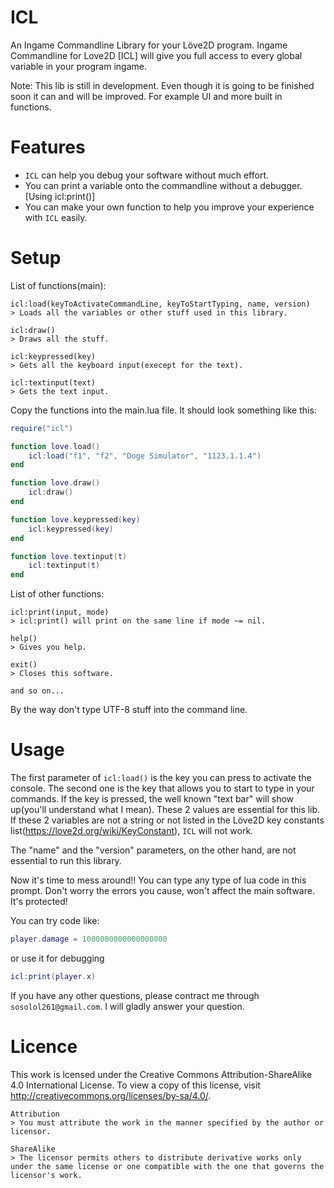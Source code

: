 # ICL
An Ingame Commandline Library for your Löve2D program.
Ingame Commandline for Love2D [ICL] will give you full access to every global variable in your program ingame.

Note: This lib is still in development. Even though it is going to be finished soon it can and will be improved. For example       UI and more built in functions.

# Features
* `ICL` can help you debug your software without much effort.
* You can print a variable onto the commandline without a debugger. [Using icl:print()]
* You can make your own function to help you improve your experience with `ICL` easily.

# Setup
List of functions(main):

	icl:load(keyToActivateCommandLine, keyToStartTyping, name, version)
	> Loads all the variables or other stuff used in this library.

	icl:draw()
	> Draws all the stuff.

	icl:keypressed(key)
	> Gets all the keyboard input(execept for the text).

	icl:textinput(text)
	> Gets the text input.

Copy the functions into the main.lua file. It should look something like this:

``` lua
require("icl")

function love.load()
	icl:load("f1", "f2", "Doge Simulator", "1123.1.1.4")
end

function love.draw()
	icl:draw()
end

function love.keypressed(key)
	icl:keypressed(key)
end

function love.textinput(t)
	icl:textinput(t)
end
```

List of other functions:
	
	icl:print(input, mode)
	> icl:print() will print on the same line if mode ~= nil.
	
	help()
	> Gives you help.

	exit()
	> Closes this software.

	and so on...

By the way don't type UTF-8 stuff into the command line.

# Usage
The first parameter of `icl:load()` is the key you can press to activate the console. The second one is the key that allows you to start to type in your commands. If the key is pressed, the well known "text bar" will show up(you'll understand what I mean). 
These 2 values are essential for this lib. If these 2 variables are not a string or not listed in the Löve2D key constants list(https://love2d.org/wiki/KeyConstant), `ICL` will not work.

The "name" and the "version" parameters, on the other hand, are not essential to run this library.

Now it's time to mess around!! You can type any type of lua code in this prompt. Don't worry the errors you cause, won't affect the main software. It's protected!

You can try code like:

```lua
player.damage = 1000000000000000000
```

or use it for debugging

```lua
icl:print(player.x)
```

If you have any other questions, please contract me through `sosolol261@gmail.com`. I will gladly answer your question.

# Licence
This work is lcensed under the Creative Commons Attribution-ShareAlike 4.0 International License. To view a copy of this license, visit http://creativecommons.org/licenses/by-sa/4.0/.

	Attribution
	> You must attribute the work in the manner specified by the author or licensor.

	ShareAlike
	> The licensor permits others to distribute derivative works only under the same license or one compatible with the one that governs the licensor's work.
